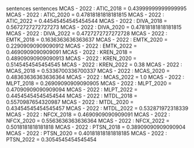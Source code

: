sentences
sentences
MCAS - 2022 : ATIC_2018 = 0.43999999999999995
MCAS - 2022 : ATIC_2020 = 0.47818181818181815
MCAS - 2022 : ATIC_2022 = 0.44545454545454544
MCAS - 2022 : DIVA_2018 = 0.5672727272727273
MCAS - 2022 : DIVA_2020 = 0.47818181818181815
MCAS - 2022 : DIVA_2022 = 0.4727272727272728
MCAS - 2022 : EMTK_2018 = 0.1636363636363637
MCAS - 2022 : EMTK_2020 = 0.22909090909090912
MCAS - 2022 : EMTK_2022 = 0.4690909090909091
MCAS - 2022 : KREN_2018 = 0.48909090909090913
MCAS - 2022 : KREN_2020 = 0.5145454545454545
MCAS - 2022 : KREN_2022 = 0.38
MCAS - 2022 : MCAS_2018 = 0.5336700336700337
MCAS - 2022 : MCAS_2020 = 0.48363636363636364
MCAS - 2022 : MCAS_2022 = 1.0
MCAS - 2022 : MLPT_2018 = 0.26909090909090905
MCAS - 2022 : MLPT_2020 = 0.47090909090909094
MCAS - 2022 : MLPT_2022 = 0.44545454545454544
MCAS - 2022 : MTDL_2018 = 0.5570987654320987
MCAS - 2022 : MTDL_2020 = 0.43454545454545457
MCAS - 2022 : MTDL_2022 = 0.532871972318339
MCAS - 2022 : NFCX_2018 = 0.4690909090909091
MCAS - 2022 : NFCX_2020 = 0.5563636363636364
MCAS - 2022 : NFCX_2022 = 0.5018181818181818
MCAS - 2022 : PTSN_2018 = 0.38909090909090904
MCAS - 2022 : PTSN_2020 = 0.40181818181818185
MCAS - 2022 : PTSN_2022 = 0.3054545454545454
